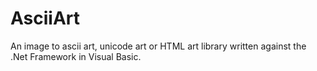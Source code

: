# AsciiArt
An image to ascii art, unicode art or HTML art library written against the .Net Framework in Visual Basic.
